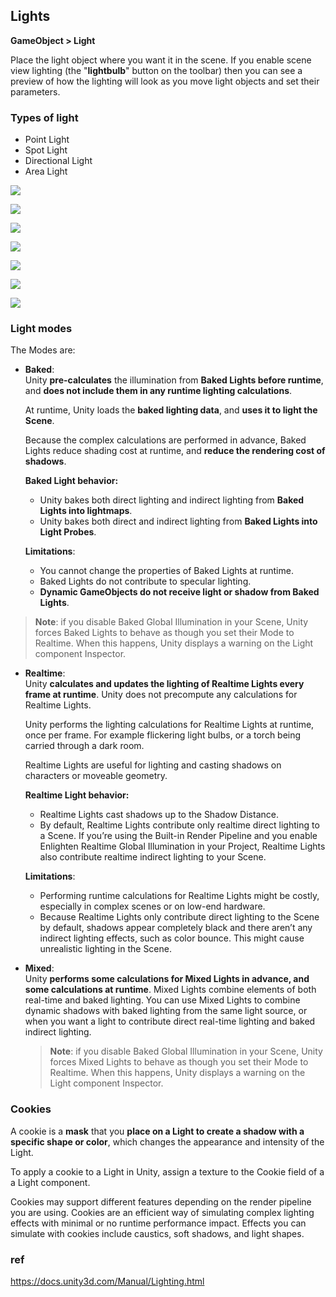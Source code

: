 ## Lights


**GameObject > Light**
 
Place the light object where you want it in the scene. If you enable scene view lighting (the "**lightbulb**" button on the toolbar) then you can see a preview of how the lighting will look as you move light objects and set their parameters.

### Types of light
- Point Light
- Spot Light
- Directional Light
- Area Light

![](./img/PointLightDiagram.svg)

![](./img/Light-Point.jpg)

![](./img/SpotLightDiagram.svg)

![](./img/Light-Spot.jpg)

![](./img/DirectionalLightDiagram.svg)

![](./img/Light-Direct.jpg)

![](./img/AreaLightDiagram.svg)


### Light modes
The Modes are:

- **Baked**: \
  Unity **pre-calculates** the illumination from **Baked Lights before runtime**, and **does not include them in any runtime lighting calculations**.
  
  At runtime, Unity loads the **baked lighting data**, and **uses it to light the Scene**. 
  
  Because the complex calculations are performed in advance, Baked Lights reduce shading cost at runtime, and **reduce the rendering cost of shadows**.
  
  **Baked Light behavior:**
  - Unity bakes both direct lighting and indirect lighting from **Baked Lights into lightmaps**.
  - Unity bakes both direct and indirect lighting from **Baked Lights into Light Probes**.
  
  **Limitations**:
  - You cannot change the properties of Baked Lights at runtime.
  - Baked Lights do not contribute to specular lighting.
  - **Dynamic GameObjects do not receive light or shadow from Baked Lights**.
  
  
> **Note**: if you disable Baked Global Illumination in your Scene, Unity forces Baked Lights to behave as though you set their Mode to Realtime. When this happens, Unity displays a warning on the Light component Inspector.

- **Realtime**: \
  Unity **calculates and updates the lighting of Realtime Lights every frame at runtime**. Unity does not precompute any calculations for Realtime Lights. 
  
  Unity performs the lighting calculations for Realtime Lights at runtime, once per frame. For example  flickering light bulbs, or a torch being carried through a dark room.
  
  Realtime Lights are useful for lighting and casting shadows on characters or moveable geometry.
  
  **Realtime Light behavior:**
  - Realtime Lights cast shadows up to the Shadow Distance.
  - By default, Realtime Lights contribute only realtime direct lighting to a Scene. If you’re using the Built-in Render Pipeline
 and you enable Enlighten Realtime Global Illumination
 in your Project, Realtime Lights also contribute realtime indirect lighting to your Scene.

  **Limitations**:
  - Performing runtime calculations for Realtime Lights might be costly, especially in complex scenes or on low-end hardware.
  - Because Realtime Lights only contribute direct lighting to the Scene by default, shadows appear completely black and there aren’t any indirect lighting effects, such as color bounce. This might cause unrealistic lighting in the Scene.
  
- **Mixed**: \
  Unity **performs some calculations for Mixed Lights in advance, and some calculations at runtime**. Mixed Lights combine elements of both real-time and baked lighting. You can use Mixed Lights to combine dynamic shadows with baked lighting from the same light source, or when you want a light to contribute direct real-time lighting and baked indirect lighting.
  
  > **Note**:  if you disable Baked Global Illumination
 in your Scene, Unity forces Mixed Lights to behave as though you set their Mode to Realtime. When this happens, Unity displays a warning on the Light component Inspector.


### Cookies
A cookie is a **mask** that you **place on a Light to create a shadow with a specific shape or color**, which changes the appearance and intensity of the Light. 

To apply a cookie to a Light in Unity, assign a texture to the Cookie field of a a Light component.

Cookies may support different features depending on the render pipeline you are using.  Cookies are an efficient way of simulating complex lighting effects with minimal or no runtime performance impact. Effects you can simulate with cookies include caustics, soft shadows, and light shapes.

### ref
https://docs.unity3d.com/Manual/Lighting.html


